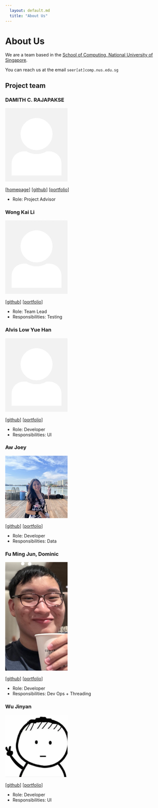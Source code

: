 ```yaml
---
  layout: default.md
  title: "About Us"
---
```


# About Us

We are a team based in the [School of Computing, National University of Singapore](http://www.comp.nus.edu.sg).

You can reach us at the email `seer[at]comp.nus.edu.sg`

## Project team

### DAMITH C. RAJAPAKSE

<img src="images/johndoe.png" width="200px">

[[homepage](http://www.comp.nus.edu.sg/~damithch)]
[[github](https://github.com/garywongkai)]
[[portfolio](team/johndoe.md)]

* Role: Project Advisor

### Wong Kai Li

<img src="images/johndoe.png" width="200px">

[[github](https://github.com/garywongkai)]
[[portfolio](team/johndoe.md)]

* Role: Team Lead
* Responsibilities: Testing

### Alvis Low Yue Han

<img src="images/johndoe.png" width="200px">

[[github](https://github.com/beefsausagee)]
[[portfolio](team/johndoe.md)]

* Role: Developer
* Responsibilities: UI

### Aw Joey

<img src="images/awjoey.jpg" width="200px">

[[github](https://github.com/AwJoey)] [[portfolio](team/johndoe.md)]

* Role: Developer
* Responsibilities: Data

### Fu Ming Jun, Dominic

<img src="images/dominic.png" width="200px">

[[github](https://github.com/DominicFuMJ)]
[[portfolio](team/johndoe.md)]

* Role: Developer
* Responsibilities: Dev Ops + Threading

### Wu Jinyan

<img src="images/Wu Jinyan.png" width="200px">

[[github](https://github.com/Morninggloryyy)]
[[portfolio](team/johndoe.md)]

* Role: Developer
* Responsibilities: UI
